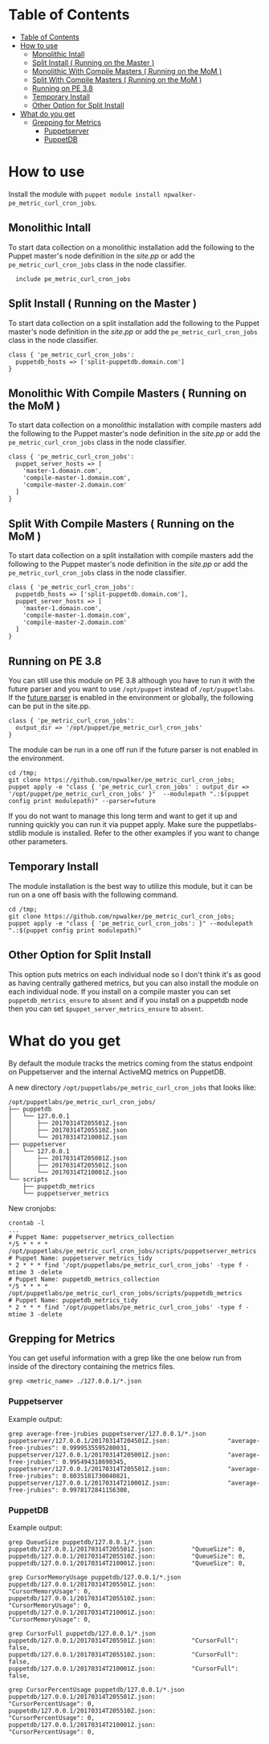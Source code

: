 Table of Contents
=================

* [Table of Contents](#table-of-contents)
* [How to use](#how-to-use)
	 * [Monolithic Intall](#monolithic-intall)
	 * [Split Install ( Running on the Master )](#split-install--running-on-the-master-)
	 * [Monolithic With Compile Masters ( Running on the MoM )](#monolithic-with-compile-masters--running-on-the-mom-)
	 * [Split With Compile Masters ( Running on the MoM )](#split-with-compile-masters--running-on-the-mom-)
	 * [Running on PE 3.8](#running-on-pe-38)
	 * [Temporary Install](#temporary-install)
	 * [Other Option for Split Install](#other-option-for-split-install)
* [What do you get](#what-do-you-get)
  * [Grepping for Metrics](#grepping-for-metrics)
    * [Puppetserver](#puppetserver)
    * [PuppetDB](#puppetdb)

# How to use

Install the module with `puppet module install npwalker-pe_metric_curl_cron_jobs`.

## Monolithic Intall
To start data collection on a monolithic installation add the following to the Puppet master's node definition in the *site.pp* or add the `pe_metric_curl_cron_jobs` class in the node classifier.

```
  include pe_metric_curl_cron_jobs
```

## Split Install ( Running on the Master )
To start data collection on a split installation add the following to the Puppet master's node definition in the *site.pp* or add the `pe_metric_curl_cron_jobs` class in the node classifier.

```
class { 'pe_metric_curl_cron_jobs':
  puppetdb_hosts => ['split-puppetdb.domain.com']
}

```

## Monolithic With Compile Masters ( Running on the MoM )
To start data collection on a monolithic installation with compile masters add the following to the Puppet master's node definition in the *site.pp* or add the `pe_metric_curl_cron_jobs` class in the node classifier.

```
class { 'pe_metric_curl_cron_jobs':
  puppet_server_hosts => [
    'master-1.domain.com',
    'compile-master-1.domain.com',
    'compile-master-2.domain.com'
  ]
}
```

## Split With Compile Masters ( Running on the MoM )
To start data collection on a split installation with compile masters add the following to the Puppet master's node definition in the *site.pp* or add the `pe_metric_curl_cron_jobs` class in the node classifier.

```
class { 'pe_metric_curl_cron_jobs':
  puppetdb_hosts => ['split-puppetdb.domain.com'],
  puppet_server_hosts => [
    'master-1.domain.com',
    'compile-master-1.domain.com',
    'compile-master-2.domain.com'
  ]
}
```

## Running on PE 3.8

You can still use this module on PE 3.8 although you have to run it with the future parser and you want to use `/opt/puppet` instead of `/opt/puppetlabs`. If the [future parser](https://docs.puppet.com/puppet/3.8/experiments_future.html) is enabled in the environment or globally, the following can be put in the site.pp.

```
class { 'pe_metric_curl_cron_jobs':
  output_dir => '/opt/puppet/pe_metric_curl_cron_jobs'
}
```

The module can be run in a one off run if the future parser is not enabled in the environment.

```
cd /tmp;
git clone https://github.com/npwalker/pe_metric_curl_cron_jobs;
puppet apply -e "class { 'pe_metric_curl_cron_jobs' : output_dir => '/opt/puppet/pe_metric_curl_cron_jobs' }"  --modulepath ".:$(puppet config print modulepath)" --parser=future
```

If you do not want to manage this long term and want to get it up and running quickly you can run it via puppet apply. Make sure the puppetlabs-stdlib module is installed. Refer to the other examples if you want to change other parameters.

## Temporary Install

The module installation is the best way to utilize this module, but it can be run on a one off basis with the following command.

```
cd /tmp;
git clone https://github.com/npwalker/pe_metric_curl_cron_jobs;
puppet apply -e "class { 'pe_metric_curl_cron_jobs': }" --modulepath ".:$(puppet config print modulepath)"
```

## Other Option for Split Install

This option puts metrics on each individual node so I don't think it's as good as having centrally gathered metrics, but you can also install the module on each individual node.  If you install on a compile master you can set `puppetdb_metrics_ensure` to `absent` and if you install on a puppetdb node then you can set `$puppet_server_metrics_ensure` to `absent`.

# What do you get

By default the module tracks the metrics coming from the status endpoint on Puppetserver and the internal ActiveMQ metrics on PuppetDB.

A new directory `/opt/puppetlabs/pe_metric_curl_cron_jobs` that looks like:

```
/opt/puppetlabs/pe_metric_curl_cron_jobs/
├── puppetdb
│   └── 127.0.0.1
│       ├── 20170314T205501Z.json
│       ├── 20170314T205510Z.json
│       └── 20170314T210001Z.json
├── puppetserver
│   └── 127.0.0.1
│       ├── 20170314T205001Z.json
│       ├── 20170314T205501Z.json
│       └── 20170314T210001Z.json
└── scripts
    ├── puppetdb_metrics
    └── puppetserver_metrics
```

New cronjobs:

```
crontab -l
...
# Puppet Name: puppetserver_metrics_collection
*/5 * * * * /opt/puppetlabs/pe_metric_curl_cron_jobs/scripts/puppetserver_metrics
# Puppet Name: puppetserver_metrics_tidy
* 2 * * * find '/opt/puppetlabs/pe_metric_curl_cron_jobs' -type f -mtime 3 -delete
# Puppet Name: puppetdb_metrics_collection
*/5 * * * * /opt/puppetlabs/pe_metric_curl_cron_jobs/scripts/puppetdb_metrics
# Puppet Name: puppetdb_metrics_tidy
* 2 * * * find '/opt/puppetlabs/pe_metric_curl_cron_jobs' -type f -mtime 3 -delete
```

## Grepping for Metrics

You can get useful information with a grep like the one below run from inside of the directory containing the metrics files.

```
grep <metric_name> ./127.0.0.1/*.json
```

### Puppetserver

Example output:

```
grep average-free-jrubies puppetserver/127.0.0.1/*.json
puppetserver/127.0.0.1/20170314T204501Z.json:                "average-free-jrubies": 0.9999535595280031,
puppetserver/127.0.0.1/20170314T205001Z.json:                "average-free-jrubies": 0.995494318690345,
puppetserver/127.0.0.1/20170314T205501Z.json:                "average-free-jrubies": 0.8035181730040821,
puppetserver/127.0.0.1/20170314T210001Z.json:                "average-free-jrubies": 0.9978172841156308,
```

### PuppetDB

Example output:

```
grep QueueSize puppetdb/127.0.0.1/*.json
puppetdb/127.0.0.1/20170314T205501Z.json:          "QueueSize": 0,
puppetdb/127.0.0.1/20170314T205510Z.json:          "QueueSize": 0,
puppetdb/127.0.0.1/20170314T210001Z.json:          "QueueSize": 0,
```

```
grep CursorMemoryUsage puppetdb/127.0.0.1/*.json
puppetdb/127.0.0.1/20170314T205501Z.json:          "CursorMemoryUsage": 0,
puppetdb/127.0.0.1/20170314T205510Z.json:          "CursorMemoryUsage": 0,
puppetdb/127.0.0.1/20170314T210001Z.json:          "CursorMemoryUsage": 0,
```

```
grep CursorFull puppetdb/127.0.0.1/*.json
puppetdb/127.0.0.1/20170314T205501Z.json:          "CursorFull": false,
puppetdb/127.0.0.1/20170314T205510Z.json:          "CursorFull": false,
puppetdb/127.0.0.1/20170314T210001Z.json:          "CursorFull": false,
```

```
grep CursorPercentUsage puppetdb/127.0.0.1/*.json
puppetdb/127.0.0.1/20170314T205501Z.json:          "CursorPercentUsage": 0,
puppetdb/127.0.0.1/20170314T205510Z.json:          "CursorPercentUsage": 0,
puppetdb/127.0.0.1/20170314T210001Z.json:          "CursorPercentUsage": 0,
```
